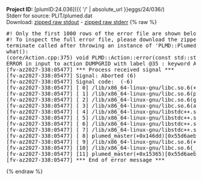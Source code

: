 **Project ID:** [plumID:24.036]({{ '/' | absolute_url }}eggs/24/036/)  
Stderr for source:  PLIT/plumed.dat   
Download: [zipped raw stdout](plumed.dat.plumed_master.stdout.txt.zip) - [zipped raw stderr](plumed.dat.plumed_master.stderr.txt.zip) 
{% raw %}
<pre>
#! Only the first 1000 rows of the error file are shown below
#! To inspect the full error file, please download the zipped raw stderr file above
terminate called after throwing an instance of 'PLMD::Plumed::ExceptionError'
what():
(core/Action.cpp:375) void PLMD::Action::error(const std::string&) const
ERROR in input to action DUMPGRID with label @35 : keyword ARG is compulsory for this action
[fv-az2027-338:05477] *** Process received signal ***
[fv-az2027-338:05477] Signal: Aborted (6)
[fv-az2027-338:05477] Signal code:  (-6)
[fv-az2027-338:05477] [ 0] /lib/x86_64-linux-gnu/libc.so.6(+0x45330)[0x7fad51445330]
[fv-az2027-338:05477] [ 1] /lib/x86_64-linux-gnu/libc.so.6(pthread_kill+0x11c)[0x7fad5149eb2c]
[fv-az2027-338:05477] [ 2] /lib/x86_64-linux-gnu/libc.so.6(gsignal+0x1e)[0x7fad5144527e]
[fv-az2027-338:05477] [ 3] /lib/x86_64-linux-gnu/libc.so.6(abort+0xdf)[0x7fad514288ff]
[fv-az2027-338:05477] [ 4] /lib/x86_64-linux-gnu/libstdc++.so.6(+0xa5ff5)[0x7fad518a5ff5]
[fv-az2027-338:05477] [ 5] /lib/x86_64-linux-gnu/libstdc++.so.6(+0xbb0da)[0x7fad518bb0da]
[fv-az2027-338:05477] [ 6] /lib/x86_64-linux-gnu/libstdc++.so.6(_ZSt10unexpectedv+0x0)[0x7fad518a5a55]
[fv-az2027-338:05477] [ 7] /lib/x86_64-linux-gnu/libstdc++.so.6(+0xa5a6f)[0x7fad518a5a6f]
[fv-az2027-338:05477] [ 8] plumed_master(+0x146dd)[0x55d6aebba6dd]
[fv-az2027-338:05477] [ 9] /lib/x86_64-linux-gnu/libc.so.6(+0x2a1ca)[0x7fad5142a1ca]
[fv-az2027-338:05477] [10] /lib/x86_64-linux-gnu/libc.so.6(__libc_start_main+0x8b)[0x7fad5142a28b]
[fv-az2027-338:05477] [11] plumed_master(+0x15365)[0x55d6aebbb365]
[fv-az2027-338:05477] *** End of error message ***
</pre>
{% endraw %}
